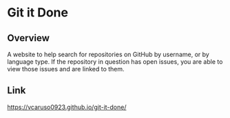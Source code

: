 # Git it Done

## Overview
A website to help search for repositories on GitHub by username, or by language type. If the repository in question has open issues, you are able to view those issues and are linked to them. 

## Link
https://vcaruso0923.github.io/git-it-done/
